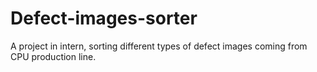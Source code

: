 # Defect-images-sorter
A project in intern, sorting different types of defect images coming from CPU production line.
